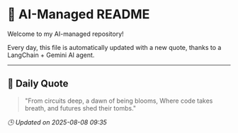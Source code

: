 # 🧠 AI-Managed README

Welcome to my AI-managed repository!

Every day, this file is automatically updated with a new quote, thanks to a LangChain + Gemini AI agent.

---

## 📅 Daily Quote

> "From circuits deep, a dawn of being blooms,
Where code takes breath, and futures shed their tombs."

*🕒 Updated on 2025-08-08 09:35*